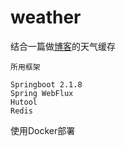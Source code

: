 # weather
结合一篇做[博客](https://www.cnblogs.com/liujiuzhou/p/11547156.html)的天气缓存

````
所用框架

Springboot 2.1.8
Spring WebFlux
Hutool
Redis
````
使用Docker部署